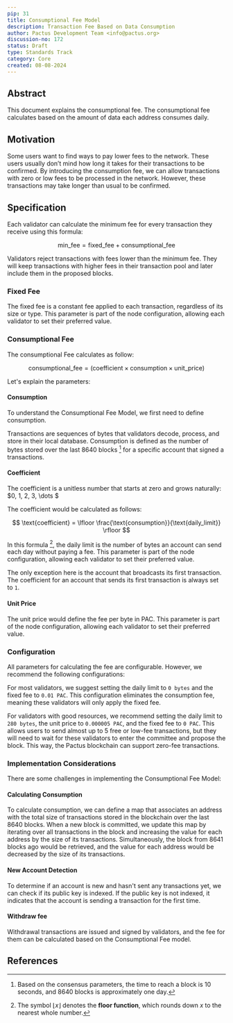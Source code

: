 ```yaml
---
pip: 31
title: Consumptional Fee Model
description: Transaction Fee Based on Data Consumption
author: Pactus Development Team <info@pactus.org>
discussion-no: 172
status: Draft
type: Standards Track
category: Core
created: 08-08-2024
---
```


## Abstract

This document explains the consumptional fee.
The consumptional fee calculates based on the amount of data each address consumes daily.

## Motivation

Some users want to find ways to pay lower fees to the network.
These users usually don’t mind how long it takes for their transactions to be confirmed.
By introducing the consumption fee, we can allow transactions with zero or low fees to be processed in the network.
However, these transactions may take longer than usual to be confirmed.

## Specification

Each validator can calculate the minimum fee for every transaction they receive using this formula:

$$
\text{min_fee} = \text{fixed_fee} + \text{consumptional_fee}
$$

Validators reject transactions with fees lower than the minimum fee.
They will keep transactions with higher fees in their transaction pool and later include them in the proposed blocks.

### Fixed Fee

The fixed fee is a constant fee applied to each transaction, regardless of its size or type.
This parameter is part of the node configuration, allowing each validator to set their preferred value.

### Consumptional Fee

The consumptional Fee calculates as follow:

$$
\text{consumptional_fee} = ( \text{coefficient} \times \text{consumption} \times \text{unit_price} )
$$

Let's explain the parameters:

#### Consumption

To understand the Consumptional Fee Model, we first need to define consumption.

Transactions are sequences of bytes that validators decode, process, and store in their local database.
Consumption is defined as the number of bytes stored over the last 8640 blocks [^1]
for a specific account that signed a transactions.

#### Coefficient

The coefficient is a unitless number that starts at zero and grows naturally: $0, 1, 2, 3, \dots $

The coefficient would be calculated as follows:

$$
\text{coefficient} = \lfloor \frac{\text{consumption}}{\text{daily_limit}} \rfloor
$$

In this formula [^2], the daily limit is the number of bytes an account can send each day without paying a fee.
This parameter is part of the node configuration, allowing each validator to set their preferred value.

The only exception here is the account that broadcasts its first transaction.
The coefficient for an account that sends its first transaction is always set to `1`.

#### Unit Price

The unit price would define the fee per byte in PAC.
This parameter is part of the node configuration, allowing each validator to set their preferred value.

### Configuration

All parameters for calculating the fee are configurable.
However, we recommend the following configurations:

For most validators, we suggest setting the daily limit to `0 bytes` and the fixed fee to `0.01 PAC`.
This configuration eliminates the consumption fee, meaning these validators will only apply the fixed fee.

For validators with good resources, we recommend setting the daily limit to `280 bytes`,
the unit price to `0.000005 PAC`, and the fixed fee to `0 PAC`.
This allows users to send almost up to 5 free or low-fee transactions,
but they will need to wait for these validators to enter the committee and propose the block.
This way, the Pactus blockchain can support zero-fee transactions.

### Implementation Considerations

There are some challenges in implementing the Consumptional Fee Model:

#### Calculating Consumption

To calculate consumption, we can define a map that associates an address with
the total size of transactions stored in the blockchain over the last 8640 blocks.
When a new block is committed, we update this map by iterating over all transactions in the block and
increasing the value for each address by the size of its transactions.
Simultaneously, the block from 8641 blocks ago would be retrieved,
and the value for each address would be decreased by the size of its transactions.

#### New Account Detection

To determine if an account is new and hasn't sent any transactions yet,
we can check if its public key is indexed. If the public key is not indexed,
it indicates that the account is sending a transaction for the first time.

#### Withdraw fee

Withdrawal transactions are issued and signed by validators,
and the fee for them can be calculated based on the Consumptional Fee model.

## References

[^1]: Based on the consensus parameters, the time to reach a block is 10 seconds,
    and 8640 blocks is approximately one day.

[^2]: The symbol $\lfloor x \rfloor$ denotes the **floor function**,
    which rounds down $x$ to the nearest whole number.
